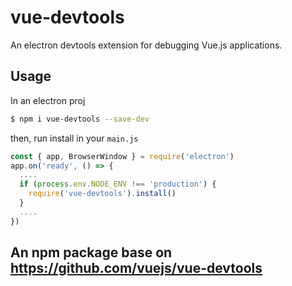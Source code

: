 # vue-devtools
An electron devtools extension for debugging Vue.js applications.

## Usage

In an electron proj

```bash
$ npm i vue-devtools --save-dev
```

then, run install in your `main.js`

```javascript
const { app, BrowserWindow } = require('electron')
app.on('ready', () => {
  ....
  if (process.env.NODE_ENV !== 'production') {
    require('vue-devtools').install()
  }
  ....
})
```

## An npm package base on https://github.com/vuejs/vue-devtools
